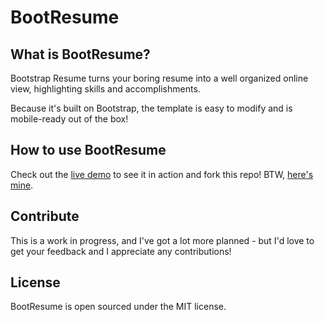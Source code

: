 BootResume
==========

What is BootResume?
-------------------
Bootstrap Resume turns your boring resume into a well organized online view, highlighting skills and accomplishments.

Because it's built on Bootstrap, the template is easy to modify and is mobile-ready out of the box! 

How to use BootResume
---------------------
Check out the <a href="http://nealrs.github.io/BootResume">live demo</a> to see it in action and fork this repo! BTW, <a href="http://nealshyam.com">here's mine</a>.

Contribute
------------
This is a work in progress, and I've got a lot more planned - but I'd love to get your feedback and I appreciate any contributions!

License
-------
BootResume is open sourced under the MIT license.
